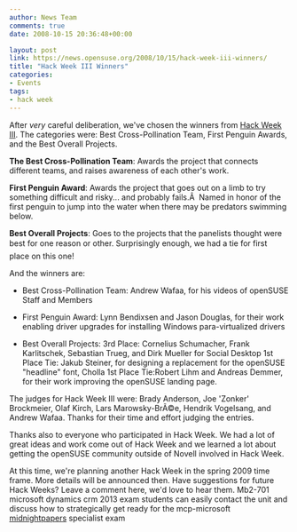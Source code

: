```yaml
---
author: News Team
comments: true
date: 2008-10-15 20:36:48+00:00

layout: post
link: https://news.opensuse.org/2008/10/15/hack-week-iii-winners/
title: "Hack Week III Winners"
categories:
- Events
tags:
- hack week
---
```

After _very_ careful deliberation, we've chosen the winners from [Hack Week III](https://news.opensuse.org/2008/08/07/announcing-hack-week-iii/). The categories were: Best Cross-Pollination Team, First Penguin Awards, and the Best Overall Projects.

**The Best Cross-Pollination Team**: Awards the project that connects different teams, and raises awareness of each other's work.

**First Penguin Award**: Awards the project that goes out on a limb to try something difficult and risky... and probably fails.Â  Named in honor of the first penguin to jump into the water when there may be predators swimming below.

**Best Overall Projects**: Goes to the projects that the panelists thought were best for one reason or other. Surprisingly enough, we had a tie for first place on this one!

And the winners are:

<!-- more -->



	
  * Best Cross-Pollination Team: Andrew Wafaa, for his videos of openSUSE Staff and Members

	
  * First Penguin Award: Lynn Bendixsen and Jason Douglas, for their work enabling driver upgrades for installing Windows para-virtualized drivers

	
  * Best Overall Projects:
3rd Place: Cornelius Schumacher, Frank Karlitschek, Sebastian Trueg, and Dirk Mueller for Social Desktop
1st Place Tie: Jakub Steiner, for designing a replacement for the openSUSE "headline" font, Cholla
1st Place Tie:Robert Lihm and Andreas Demmer, for their work improving the openSUSE landing page.


The judges for Hack Week III were: Brady Anderson, Joe 'Zonker' Brockmeier, Olaf Kirch, Lars Marowsky-BrÃ©e, Hendrik Vogelsang, and Andrew Wafaa. Thanks for their time and effort judging the entries.

Thanks also to everyone who participated in Hack Week. We had a lot of great ideas and work come out of Hack Week and we learned a lot about getting the openSUSE community outside of Novell involved in Hack Week.

At this time, we're planning another Hack Week in the spring 2009 time frame. More details will be announced then. Have suggestions for future Hack Weeks? Leave a comment here, we'd love to hear them. Mb2-701 microsoft dynamics crm 2013 exam students can easily contact the unit and discuss how to strategically get ready for the mcp-microsoft [midnightpapers](https://midnightpapers.com/) specialist exam		
